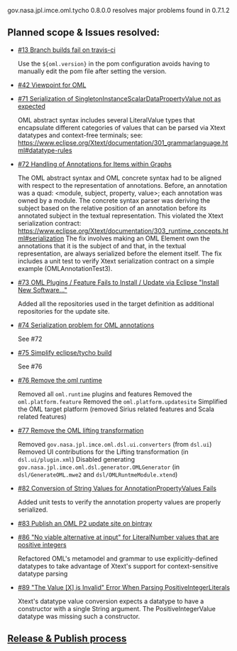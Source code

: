 gov.nasa.jpl.imce.oml.tycho 0.8.0.0 resolves major problems found in 0.7.1.2

## Planned scope & Issues resolved:

- [#13 Branch builds fail on travis-ci](https://github.com/JPL-IMCE/gov.nasa.jpl.imce.oml.tycho/issues/13)

  Use the `${oml.version}` in the pom configuration avoids having to manually edit the pom file after setting the version.
  
- [#42 Viewpoint for OML](https://github.com/JPL-IMCE/gov.nasa.jpl.imce.oml.tycho/issues/42)

- [#71 Serialization of SingletonInstanceScalarDataPropertyValue not as expected](https://github.com/JPL-IMCE/gov.nasa.jpl.imce.oml.tycho/issues/71)

  OML abstract syntax includes several LiteralValue types that encapsulate different categories of values that can be parsed
  via Xtext datatypes and context-free terminals; see: https://www.eclipse.org/Xtext/documentation/301_grammarlanguage.html#datatype-rules
  
- [#72 Handling of Annotations for Items within Graphs](https://github.com/JPL-IMCE/gov.nasa.jpl.imce.oml.tycho/issues/72)

  The OML abstract syntax and OML concrete syntax had to be aligned with respect to the representation of annotations.
  Before, an annotation was a quad: <module, subject, property, value>; each annotation was owned by a module.
  The concrete syntax parser was deriving the subject based on the relative position of an annotation
  before its annotated subject in the textual representation. This violated the Xtext serialization contract:
  https://www.eclipse.org/Xtext/documentation/303_runtime_concepts.html#serialization
  The fix involves making an OML Element own the annotations that it is the subject of and that,
  in the textual representation, are always serialized before the element itself.
  The fix includes a unit test to verify Xtext serialization contract on a simple example (OMLAnnotationTest3).
  
- [#73 OML Plugins / Feature Fails to Install / Update via Eclipse "Install New Software..."](https://github.com/JPL-IMCE/gov.nasa.jpl.imce.oml.tycho/issues/73)

  Added all the repositories used in the target definition as additional repositories for the update site.
  
- [#74 Serialization problem for OML annotations](https://github.com/JPL-IMCE/gov.nasa.jpl.imce.oml.tycho/issues/74)

  See #72
  
- [#75 Simplify eclipse/tycho build](https://github.com/JPL-IMCE/gov.nasa.jpl.imce.oml.tycho/issues/75)

  See #76
  
- [#76 Remove the oml runtime](https://github.com/JPL-IMCE/gov.nasa.jpl.imce.oml.tycho/issues/76)

  Removed all `oml.runtime` plugins and features
  Removed the `oml.platform.feature`
  Removed the `oml.platform.updatesite`
  Simplified the OML target platform (removed Sirius related features and Scala related features)
  
- [#77 Remove the OML lifting transformation](https://github.com/JPL-IMCE/gov.nasa.jpl.imce.oml.tycho/issues/77)

  Removed `gov.nasa.jpl.imce.oml.dsl.ui.converters` (from `dsl.ui`)
  Removed UI contributions for the Lifting transformation (in `dsl.ui/plugin.xml`)
  Disabled generating `gov.nasa.jpl.imce.oml.dsl.generator.OMLGenerator` (in `dsl/GenerateOML.mwe2` and `dsl/OMLRuntmeModule.xtend`)
  
- [#82 Conversion of String Values for AnnotationPropertyValues Fails](https://github.com/JPL-IMCE/gov.nasa.jpl.imce.oml/issues/82)

  Added unit tests to verify the annotation property values are properly serialized.
  
- [#83 Publish an OML P2 update site on bintray](https://github.com/JPL-IMCE/gov.nasa.jpl.imce.oml/issues/83)

- [#86 "No viable alternative at input" for LiteralNumber values that are positive integers](https://github.com/JPL-IMCE/gov.nasa.jpl.imce.oml/issues/86)

  Refactored OML's metamodel and grammar to use explicitly-defined datatypes to take advantage of Xtext's support for context-sensitive datatype parsing

- [#89 "The Value [X] is Invalid" Error When Parsing PositiveIntegerLiterals](https://github.com/JPL-IMCE/gov.nasa.jpl.imce.oml/issues/89)

  Xtext's datatype value conversion expects a datatype to have a constructor with a single String argument.
  The PositiveIntegerValue datatype was missing such a constructor.
  
## [Release & Publish process](publishProcess.markdown)